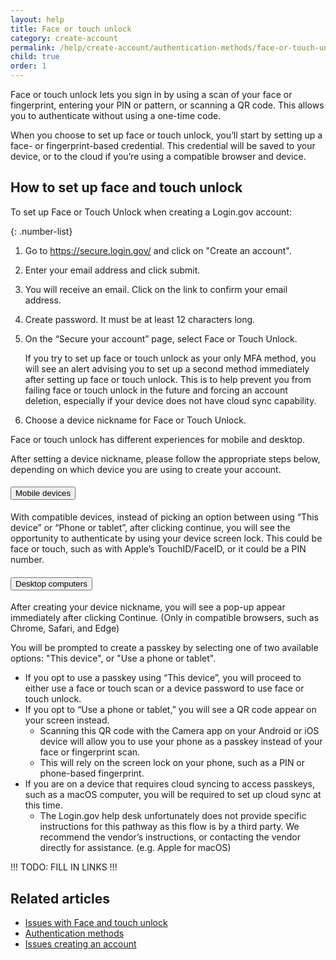 ```yaml
---
layout: help
title: Face or touch unlock
category: create-account
permalink: /help/create-account/authentication-methods/face-or-touch-unlock/
child: true
order: 1
---
```


Face or touch unlock lets you sign in by using a scan of your face or fingerprint, entering your PIN or pattern, or scanning a QR code. This allows you to authenticate without using a one-time code.

When you choose to set up face or touch unlock, you’ll start by setting up a face- or fingerprint-based credential. This credential will be saved to your device, or to the cloud if you’re using a compatible browser and device.

## How to set up face and touch unlock

To set up Face or Touch Unlock when creating a Login.gov account:

{: .number-list}

1. Go to <https://secure.login.gov/> and click on "Create an account".
2. Enter your email address and click submit.
3. You will receive an email. Click on the link to confirm your email address.
4. Create password. It must be at least 12 characters long.
5. On the “Secure your account” page, select Face or Touch Unlock.

   If you try to set up face or touch unlock as your only MFA method, you will see an alert advising you to set up a second method immediately after setting up face or touch unlock. This is to help prevent you from failing face or touch unlock in the future and forcing an account deletion, especially if your device does not have cloud sync capability.
6. Choose a device nickname for Face or Touch Unlock.

Face or touch unlock has different experiences for mobile and desktop.

After setting a device nickname, please follow the appropriate steps below, depending on which device you are using to create your account.

<div class="usa-accordion usa-accordion--bordered margin-y-4">
  <h4 class="usa-accordion__heading">
    <button
      type="button"
      class="usa-accordion__button"
      aria-expanded="true"
      aria-controls="b-a1"
    >
      Mobile devices
    </button>
  </h4>
  <div id="b-a1" class="usa-accordion__content usa-prose">
    <p>
      With compatible devices, instead of picking an option between using “This device” or “Phone or tablet”, after clicking continue, you will see the opportunity to authenticate by using your device screen lock. This could be face or touch, such as with Apple’s TouchID/FaceID, or it could be a PIN number.
    </p>
  </div>
</div>

<div class="usa-accordion usa-accordion--bordered margin-y-4">
  <h4 class="usa-accordion__heading">
    <button
      type="button"
      class="usa-accordion__button"
      aria-expanded="true"
      aria-controls="b-a2"
    >
      Desktop computers
    </button>
  </h4>
  <div id="b-a2" class="usa-accordion__content usa-prose">
    <p>
      After creating your device nickname, you will see a pop-up appear immediately after clicking Continue. (Only in compatible browsers, such as Chrome, Safari, and Edge)
    </p>
    <p>
      You will be prompted to create a passkey by selecting one of two available options: "This device", or "Use a phone or tablet".
    </p>
    <ul>
      <li>
        If you opt to use a passkey using “This device”, you will proceed to either use a face or touch scan or a device password to use face or touch unlock.
      </li>
      <li>
        If you opt to “Use a phone or tablet,” you will see a QR code appear on your screen instead.
        <ul>
          <li>
            Scanning this QR code with the Camera app on your Android or iOS device will allow you to use your phone as a passkey instead of your face or fingerprint scan.
          </li>
          <li>
            This will rely on the screen lock on your phone, such as a PIN or phone-based fingerprint.
          </li>
        </ul>
      </li>
      <li>
        If you are on a device that requires cloud syncing to access passkeys, such as a macOS computer, you will be required to set up cloud sync at this time.
        <ul>
          <li>
            The Login.gov help desk unfortunately does not provide specific instructions for this pathway as this flow is by a third party. We recommend the vendor’s instructions, or contacting the vendor directly for assistance. (e.g. Apple for macOS)
          </li>
        </ul>
      </li>
    </ul>
  </div>
</div>

!!! TODO: FILL IN LINKS !!!

## Related articles
* [Issues with Face and touch unlock](#)
* [Authentication methods](#)
* [Issues creating an account](#)
